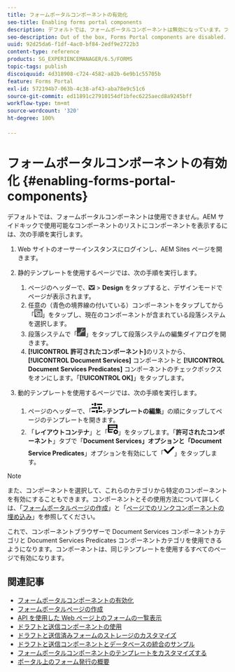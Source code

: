 ```yaml
---
title: フォームポータルコンポーネントの有効化
seo-title: Enabling forms portal components
description: デフォルトでは、フォームポータルコンポーネントは無効になっています。フォームポータルコンポーネントを有効にするには、Document Services と Document Services Predicates グループを有効にします。
seo-description: Out of the box, Forms Portal components are disabled. Enable Document Services and Document Services Predicates groups to enable Forms Portal components.
uuid: 92d25da6-f1df-4ac0-bf84-2edf9e2722b3
content-type: reference
products: SG_EXPERIENCEMANAGER/6.5/FORMS
topic-tags: publish
discoiquuid: 4d318908-c724-4582-a82b-6e9b1c55705b
feature: Forms Portal
exl-id: 572194b7-063b-4c38-af43-aba78e9c51c6
source-git-commit: ed11891c27910154df1bfec6225aecd8a9245bff
workflow-type: tm+mt
source-wordcount: '320'
ht-degree: 100%

---
```


# フォームポータルコンポーネントの有効化 {#enabling-forms-portal-components}

デフォルトでは、フォームポータルコンポーネントは使用できません。AEM サイドキックで使用可能なコンポーネントのリストにコンポーネントを表示するには、次の手順を実行します。

1. Web サイトのオーサーインスタンスにログインし、AEM Sites ページを開きます。

1. 静的テンプレートを使用するページでは、次の手順を実行します。

   1. ページのヘッダーで、![canvas-drop-down](assets/canvas-drop-down.png) > **Design** をタップすると、デザインモードでページが表示されます。
   1. 任意の（青色の境界線の付いている）コンポーネントをタップしてから「![フィールドレベル](assets/field-level.png)」をタップし、現在のコンポーネントが含まれている段落システムを選択します。
   1. 段落システムで「![settings_icon](assets/settings_icon.png)」をタップして段落システムの編集ダイアログを開きます。
   1. **[!UICONTROL 許可されたコンポーネント]**&#x200B;のリストから、**[!UICONTROL Document Services]** コンポーネントと **[!UICONTROL Document Services Predicates]** コンポーネントのチェックボックスをオンにします。「**[!UICONTROL OK]**」をタップします。

1. 動的テンプレートを使用するページでは、次の手順を実行します。

   1. ページのヘッダーで、「![プロパティ](assets/properties.png)>**テンプレートの編集**」の順にタップしてページのテンプレートを開きます。
   1. 「**レイアウトコンテナ**」と「![FeedManagement](/help/forms/using/assets/feedmanagement.png)」をタップします。「**許可されたコンポーネント**」タブで「**Document Services」オプションと「Document Service Predicates**」オプションを有効にして「![aem_6_3_forms_save](assets/aem_6_3_forms_save.png)」をタップします。

>[!NOTE]
>
>また、コンポーネントを選択して、これらのカテゴリから特定のコンポーネントを有効にすることもできます。コンポーネントとその使用方法について詳しくは、「[フォームポータルページの作成](/help/forms/using/creating-form-portal-page.md)」と「[ページでのリンクコンポーネントの埋め込み](/help/forms/using/embedding-link-component-page.md)」を参照してください。

これで、コンポーネントブラウザーで Document Services コンポーネントカテゴリと Document Services Predicates コンポーネントカテゴリを使用できるようになります。コンポーネントは、同じテンプレートを使用するすべてのページで有効になります。

## 関連記事

* [フォームポータルコンポーネントの有効化](/help/forms/using/enabling-forms-portal-components.md)
* [フォームポータルページの作成 ](/help/forms/using/creating-form-portal-page.md)
* [API を使用した Web ページ上のフォームの一覧表示](/help/forms/using/listing-forms-webpage-using-apis.md)
* [ドラフトと送信コンポーネントの使用](/help/forms/using/draft-submission-component.md)
* [ドラフトと送信済みフォームのストレージのカスタマイズ](/help/forms/using/draft-submission-component.md)
* [ドラフトと送信コンポーネントとデータベースの統合のサンプル](/help/forms/using/integrate-draft-submission-database.md)
* [フォームポータルコンポーネントのテンプレートをカスタマイズする](/help/forms/using/customizing-templates-forms-portal-components.md)
* [ポータル上のフォーム発行の概要](/help/forms/using/introduction-publishing-forms.md)
